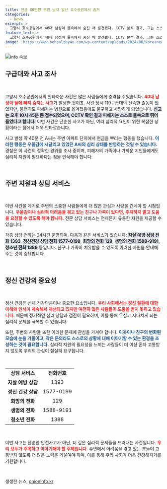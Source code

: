 ```yaml
---
title: 현금 80만원 뿌린 남자 일산 호수공원에서 숨져
categories:
  - News
excerpt: >
  고양시 호수공원에서 40대 남성이 물속에서 숨진 채 발견됐다. CCTV 분석 결과, 그는 스스로 물에 뛰어든 것으로 확인되었으며, 사고 전 현금을 길에 뿌린 흔적도 남아있다. 경찰은 사고 경위를 조사 중이다.
feature_text: >
  고양시 호수공원에서 40대 남성이 물속에서 숨진 채 발견됐다. CCTV 분석 결과, 그는 스스로 물에 뛰어든 것으로 확인되었으며, 사고 전 현금을 길에 뿌린 흔적도 남아있다. 경찰은 사고 경위를 조사 중이다.
image: 'https://www.behealthy4u.com/wp-content/uploads/2024/06/koreanews.jpg'
---
```


<p><img src="https://www.behealthy4u.com/wp-content/uploads/2024/06/koreanews.jpg" alt="info 속보" /></p>

<h2 data-ke-size="size26">구급대와 사고 조사</h2>

<p data-ke-size="size16">&nbsp;</p>

<p data-ke-size="size16">고양시 호수공원에서의 안타까운 사건은 많은 사람들에게 충격을 주었습니다. <b><span style="color: #ee2323;">40대 남성이 물에 빠져 숨지는 사고</span></b>가 발생한 것이죠. 사건 당시 119구급대의 신속한 출동이 있었지만, 불행히도 피해자는 병원으로 옮겨졌음에도 불구하고 사망하게 되었습니다. <b><span style="background-color: #21538527;">신고는 오후 10시 45분 쯤 접수되었으며, CCTV 확인 결과 피해자는 스스로 물속으로 뛰어들었다고 합니다.</span></b> 이번 사건은 단순한 사고가 아닌, 여러 심리적 요인이 얽힌 복잡한 상황이라는 점에서 더욱 안타깝습니다. </p>

<p data-ke-size="size16">사고 발생 약 40분 전 A씨는 주변 아파트 단지에서 현금을 뿌리는 행동을 했습니다. <b><span style="color: #1a5490;">이러한 행동은 우울감에 시달리고 있었던 A씨의 심리 상태를 반영하는 것일 수 있습니다.</span></b> 경찰은 이 사건의 정확한 경위를 조사 중이며, 피해자의 가족이나 가까운 지인들에게도 심리적 지원이 필요하다는 점을 인식해야 합니다. </p>

<p data-ke-size="size16">&nbsp;</p>

<h2 data-ke-size="size26">주변 지원과 상담 서비스</h2>

<p data-ke-size="size16">&nbsp;</p>

<p data-ke-size="size16">이번 사건을 계기로 주변의 소중한 사람들에게 더 많은 관심과 사랑을 건네야 할 시점입니다. <b><span style="color: #ee2323;">우울감이나 심리적 어려움을 겪고 있는 친구나 가족이 있다면, 주저하지 말고 도움을 요청할 수 있도록 해야 합니다.</span></b> 전문 상담 서비스는 언제든지 유용한 지원을 제공할 수 있습니다. </p>

<p data-ke-size="size16">각종 상담 전화는 24시간 운영되며, 다음과 같은 서비스가 있습니다: <b><span style="background-color: #21538527;">자살 예방 상담 전화 1393</span></b>, <b><span style="background-color: #21538527;">정신건강 상담 전화 1577-0199</span></b>, <b><span style="background-color: #21538527;">희망의 전화 129</span></b>, <b><span style="background-color: #21538527;">생명의 전화 1588-9191</span></b>, <b><span style="background-color: #21538527;">청소년 전화 1388</span></b> 등입니다. 친구나 가족이 치유받을 수 있도록 이러한 자원을 안내해주는 것이 중요합니다. </p>

<p data-ke-size="size16">&nbsp;</p>

<h2 data-ke-size="size26">정신 건강의 중요성</h2>

<p data-ke-size="size16">&nbsp;</p>

<p data-ke-size="size16">정신 건강은 신체 건강만큼이나 중요한 요소입니다. <b><span style="color: #ee2323;">우리 사회에서는 정신 질환에 대한 이해와 인식이 계속해서 개선되고 있지만 여전히 많은 사람들이 도움을 받지 못하고 있습니다.</span></b> 때문에 정기적인 심리 상담과 검진이 필요하며, 이를 통해 무심코 지나치게 되는 심리적 문제를 극복할 수 있습니다. </p>

<p data-ke-size="size16">또한, 주변의 사람들 또한 이러한 문제에 관심을 가져야 합니다. <b><span style="color: #1a5490;">이웃이나 친구의 변화된 모습에 눈을 기울이고, 작은 문의라도 스스로의 상황에 대해 이야기할 수 있는 환경을 조성하는 것이 필요합니다.</span></b> 심리적 지원의 필요성을 느끼는 사람들이 더 이상 혼자 고통받지 않도록 우리의 관심이 절실히 요구됩니다. </p>

<p data-ke-size="size16">&nbsp;</p>

<table style="width: 100%; border-collapse: collapse;">
<tr>
<td style="text-align: center; height: 17px;"><b>상담 서비스</b></td>
<td style="text-align: center; height: 17px;"><b>전화번호</b></td>
</tr>
<tr>
<td style="text-align: center; height: 17px;"><b>자살 예방 상담</b></td>
<td style="text-align: center; height: 17px;">1393</td>
</tr>
<tr>
<td style="text-align: center; height: 17px;"><b>정신 건강 상담</b></td>
<td style="text-align: center; height: 17px;">1577-0199</td>
</tr>
<tr>
<td style="text-align: center; height: 17px;"><b>희망의 전화</b></td>
<td style="text-align: center; height: 17px;">129</td>
</tr>
<tr>
<td style="text-align: center; height: 17px;"><b>생명의 전화</b></td>
<td style="text-align: center; height: 17px;">1588-9191</td>
</tr>
<tr>
<td style="text-align: center; height: 17px;"><b>청소년 전화</b></td>
<td style="text-align: center; height: 17px;">1388</td>
</tr>
</table>

<p data-ke-size="size16">&nbsp;</p>

<p data-ke-size="size16">이번 사고는 단순한 안전사고가 아닌, 더 깊은 심리적 문제들을 드러내는 사건입니다. <b><span style="color: #ee2323;">우리 모두가 주목하고 이야기해야 할 주제입니다.</span></b> 주변에서 어려움을 겪고 있는 분들이 고통받지 않도록 더 많은 노력을 기울여야 하며, 이를 통해 우리 사회가 더욱 건강해지기를 기원합니다.</p>

<p data-ke-size="size16">&nbsp;</p>
생생한 뉴스, <a href="https://onioninfo.kr" rel="dofollow">onioninfo.kr</a>


